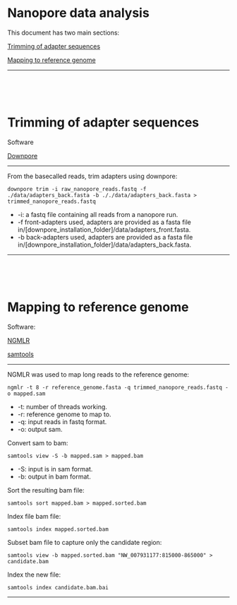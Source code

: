 [//]: # ( )

# Nanopore data analysis

This document has two main sections:

[Trimming of adapter sequences](#Trimming-of-adapter-sequences)

[Mapping to reference genome](#Mapping-to-reference-genome)

---

&nbsp;

&nbsp;

# Trimming of adapter sequences

Software

[Downpore](https://github.com/jteutenberg/downpore)

---
From the basecalled reads, trim adapters using downpore:

```shell
downpore trim -i raw_nanopore_reads.fastq -f ./data/adapters_back.fasta -b ././data/adapters_back.fasta > trimmed_nanopore_reads.fastq
```

* -i: a fastq file containing all reads from a nanopore run.
* -f front-adapters used, adapters are provided as a fasta file in/[downpore_installation_folder]/data/adapters_front.fasta.
* -b back-adapters used, adapters are provided as a fasta file in/[downpore_installation_folder]/data/adapters_back.fasta.

---

&nbsp;

&nbsp;

# Mapping to reference genome

Software:

[NGMLR](https://github.com/philres/ngmlr)

[samtools](https://sourceforge.net/projects/samtools/files/)

---

NGMLR was used to map long reads to the reference genome:

```shell
ngmlr -t 8 -r reference_genome.fasta -q trimmed_nanopore_reads.fastq -o mapped.sam
```

* -t: number of threads working.
* -r: reference genome to map to.
* -q: input reads in fastq format.
* -o: output sam.

Convert sam to bam:

```shell
samtools view -S -b mapped.sam > mapped.bam
```

* -S: input is in sam format.
* -b: output in bam format.

Sort the resulting bam file:

```shell
samtools sort mapped.bam > mapped.sorted.bam
```

Index file bam file:

```shell
samtools index mapped.sorted.bam
```

Subset bam file to capture only the candidate region:

```shell
samtools view -b mapped.sorted.bam "NW_007931177:815000-865000" > candidate.bam
```

Index the new file:

```shell
samtools index candidate.bam.bai
```

---
